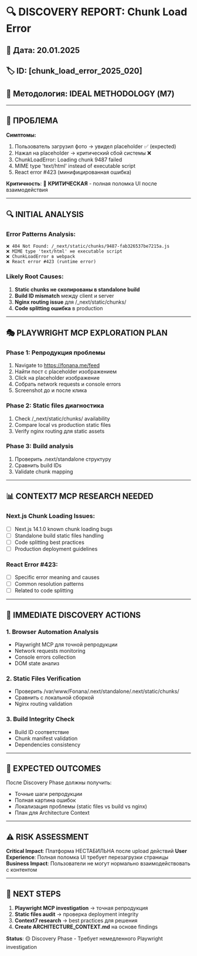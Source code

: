 # 🔍 DISCOVERY REPORT: Chunk Load Error

## 📅 Дата: 20.01.2025
## 🏷️ ID: [chunk_load_error_2025_020]
## 🚀 Методология: IDEAL METHODOLOGY (М7)

---

## 🎯 **ПРОБЛЕМА**

**Симптомы:**
1. Пользователь загрузил фото → увидел placeholder ✅ (expected)
2. Нажал на placeholder → критический сбой системы ❌
3. ChunkLoadError: Loading chunk 9487 failed
4. MIME type 'text/html' instead of executable script
5. React error #423 (минифицированная ошибка)

**Критичность**: 🔴 **КРИТИЧЕСКАЯ** - полная поломка UI после взаимодействия

---

## 🔍 **INITIAL ANALYSIS**

### Error Patterns Analysis:
```
❌ 404 Not Found: /_next/static/chunks/9487-fab326537be7215a.js
❌ MIME type 'text/html' не executable script  
❌ ChunkLoadError в webpack
❌ React error #423 (runtime error)
```

### Likely Root Causes:
1. **Static chunks не скопированы в standalone build**
2. **Build ID mismatch** между client и server
3. **Nginx routing issue** для /_next/static/chunks/
4. **Code splitting ошибка** в production

---

## 🎭 **PLAYWRIGHT MCP EXPLORATION PLAN**

### Phase 1: Репродукция проблемы
1. Navigate to https://fonana.me/feed
2. Найти пост с placeholder изображением
3. Click на placeholder изображение
4. Собрать network requests и console errors
5. Screenshot до и после клика

### Phase 2: Static files диагностика  
1. Check /_next/static/chunks/ availability
2. Compare local vs production static files
3. Verify nginx routing для static assets

### Phase 3: Build analysis
1. Проверить .next/standalone структуру
2. Сравнить build IDs
3. Validate chunk mapping

---

## 📊 **CONTEXT7 MCP RESEARCH NEEDED**

### Next.js Chunk Loading Issues:
- [ ] Next.js 14.1.0 known chunk loading bugs
- [ ] Standalone build static files handling
- [ ] Code splitting best practices
- [ ] Production deployment guidelines

### React Error #423:
- [ ] Specific error meaning and causes
- [ ] Common resolution patterns
- [ ] Related to code splitting

---

## 🔬 **IMMEDIATE DISCOVERY ACTIONS**

### 1. Browser Automation Analysis
- Playwright MCP для точной репродукции
- Network requests monitoring
- Console errors collection
- DOM state анализ

### 2. Static Files Verification
- Проверить /var/www/Fonana/.next/standalone/.next/static/chunks/
- Сравнить с локальной сборкой
- Nginx routing validation

### 3. Build Integrity Check
- Build ID соответствие
- Chunk manifest validation
- Dependencies consistency

---

## 🎯 **EXPECTED OUTCOMES**

После Discovery Phase должны получить:
- Точные шаги репродукции
- Полная картина ошибок
- Локализация проблемы (static files vs build vs nginx)
- План для Architecture Context

---

## ⚠️ **RISK ASSESSMENT**

**Critical Impact**: Платформа НЕСТАБИЛЬНА после upload действий
**User Experience**: Полная поломка UI требует перезагрузки страницы
**Business Impact**: Пользователи не могут нормально взаимодействовать с контентом

---

## 🔄 **NEXT STEPS**

1. **Playwright MCP investigation** → точная репродукция
2. **Static files audit** → проверка deployment integrity  
3. **Context7 research** → best practices для решения
4. **Create ARCHITECTURE_CONTEXT.md** на основе findings

**Status**: 🟡 Discovery Phase - Требует немедленного Playwright investigation 